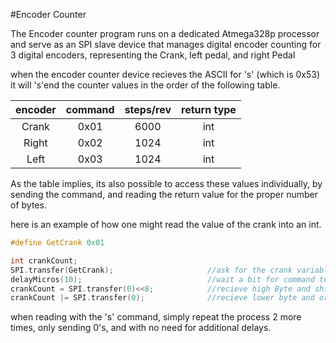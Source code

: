 #Encoder Counter

The Encoder counter program runs on a dedicated Atmega328p processor
and serve as an SPI slave device that manages digital encoder counting 
for 3 digital encoders, representing the Crank, left pedal, and right Pedal

when the encoder counter device recieves the ASCII for 's' (which is 
0x53) it will 's'end the counter values in the order of the following 
table. 

|encoder | command | steps/rev | return type |
|:------:|:-------:|:---------:|:-----------:|
|Crank   |0x01     |6000       | int         |
|Right   |0x02     |1024       | int         |
|Left    |0x03     |1024       | int         |

As the table implies, its also possible to access these values individually, 
by sending the command, and reading  the return value for the proper number
of bytes. 

here is an example of how one might read the value of the crank into 
an int.

~~~C++
#define GetCrank 0x01

int crankCount;
SPI.transfer(GetCrank);                     //ask for the crank variable
delayMicros(10);                            //wait a bit for command to be processed, possibly with delay fxn
crankCount = SPI.transfer(0)<<8;            //recieve high Byte and shift it over
crankCount |= SPI.transfer(0);              //recieve lower byte and or it in 
~~~

when reading with the 's' command, simply repeat the process 2 more times, only sending 
0's, and with no need for additional delays. 